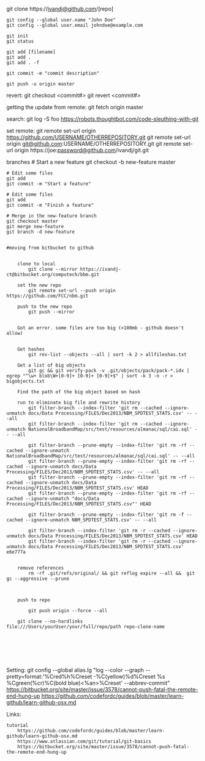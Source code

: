 git clone https://ivandj@github.com/[repo]

    git config --global user.name "John Doe"
    git config --global user.email johndoe@example.com

    git init
    git status

    git add [filename]
    git add .
    git add . -f

    git commit -m "commit description"

    git push -u origin master

revert:
    git checkout <commit#> <file>
    git revert <commit#>

getting the update from remote:
    git fetch origin master

search:
    git log -S foo
    https://robots.thoughtbot.com/code-sleuthing-with-git

set remote:
    git remote set-url origin https://github.com/USERNAME/OTHERREPOSITORY.git
    git remote set-url origin git@github.com:USERNAME/OTHERREPOSITORY.git
    git remote set-url origin https://joe:password@github.com/ivandj/git.git

branches
    # Start a new feature
    git checkout -b new-feature master

    # Edit some files
    git add
    git commit -m "Start a feature"

    # Edit some files
    git add
    git commit -m "Finish a feature"

    # Merge in the new-feature branch
    git checkout master
    git merge new-feature
    git branch -d new-feature

~~~

#moving from bitbucket to github


    clone to local
        git clone --mirror https://ivandj-ct@bitbucket.org/computech/bbm.git

    set the new repo
        git remote set-url --push origin https://github.com/FCC/nbm.git

    push to the new repo
        git push --mirror


    Got an error. some files are too big (>100mb - github doesn't allow)


    Get hashes
        git rev-list --objects --all | sort -k 2 > allfileshas.txt

    Get a list of big objects
        git gc && git verify-pack -v .git/objects/pack/pack-*.idx | egrep "^\w+ blob\W+[0-9]+ [0-9]+ [0-9]+$" | sort -k 3 -n -r > bigobjects.txt

    Find the path of the big object based on hash

    run to eliminate big file and rewrite history
        git filter-branch --index-filter 'git rm --cached --ignore-unmatch docs/Data Processing/FILES/Dec2013/NBM_SPDTEST_STATS.csv' -- --all
        git filter-branch --index-filter 'git rm --cached --ignore-unmatch NationalBroadbandMap/src/test/resources/almanac/sql/cai.sql' -- --all

        git filter-branch --prune-empty --index-filter 'git rm -rf --cached --ignore-unmatch NationalBroadbandMap/src/test/resources/almanac/sql/cai.sql' -- --all
        git filter-branch --prune-empty --index-filter 'git rm -rf --cached --ignore-unmatch docs/Data Processing/FILES/Dec2013/NBM_SPDTEST_STATS.csv' -- --all
        git filter-branch --prune-empty --index-filter 'git rm -rf --cached --ignore-unmatch docs/Data Processing/FILES/Dec2013/NBM_SPDTEST_STATS.csv' HEAD
        git filter-branch --prune-empty --index-filter 'git rm -rf --cached --ignore-unmatch "docs/Data Processing/FILES/Dec2013/NBM_SPDTEST_STATS.csv"' HEAD

        git filter-branch --prune-empty --index-filter 'git rm -f --cached --ignore-unmatch NBM_SPDTEST_STATS.csv' -- --all

        git filter-branch --index-filter 'git rm -r --cached --ignore-unmatch docs/Data Processing/FILES/Dec2013/NBM_SPDTEST_STATS.csv' HEAD
        git filter-branch --index-filter 'git rm -r --cached --ignore-unmatch docs/Data Processing/FILES/Dec2013/NBM_SPDTEST_STATS.csv' e6e777a


    remove references
        rm -rf .git/refs/original/ && git reflog expire --all &&  git gc --aggressive --prune



    push to repo

        git push origin --force --all

    git clone --no-hardlinks file:///Users/yourUser/your/full/repo/path repo-clone-name







~~~














Setting:
    git config --global alias.lg "log --color --graph --pretty=format:'%Cred%h%Creset -%C(yellow)%d%Creset %s %Cgreen(%cr)%C(bold blue)<%an>%Creset' --abbrev-commit"
    https://bitbucket.org/site/master/issue/3578/cannot-push-fatal-the-remote-end-hung-up
    https://github.com/codefordc/guides/blob/master/learn-github/learn-github-osx.md

Links:

    tutorial
        https://github.com/codefordc/guides/blob/master/learn-github/learn-github-osx.md
        https://www.atlassian.com/git/tutorial/git-basics
        https://bitbucket.org/site/master/issue/3578/cannot-push-fatal-the-remote-end-hung-up
